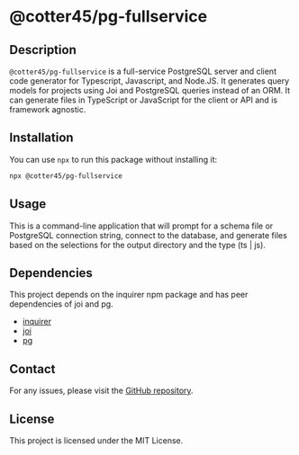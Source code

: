 # @cotter45/pg-fullservice

## Description

`@cotter45/pg-fullservice` is a full-service PostgreSQL server and client code generator for Typescript, Javascript, and Node.JS. It generates query models for projects using Joi and PostgreSQL queries instead of an ORM. It can generate files in TypeScript or JavaScript for the client or API and is framework agnostic.

## Installation

You can use `npx` to run this package without installing it:

```bash
npx @cotter45/pg-fullservice
```

## Usage

This is a command-line application that will prompt for a schema file or PostgreSQL connection string, connect to the database, and generate files based on the selections for the output directory and the type (ts | js).

## Dependencies

This project depends on the inquirer npm package and has peer dependencies of joi and pg.

- [inquirer](https://www.npmjs.com/package/inquirer)
- [joi](https://www.npmjs.com/package/joi)
- [pg](https://www.npmjs.com/package/pg)

## Contact

For any issues, please visit the [GitHub repository](https://github.com/Cotter45/pg-fullservice/issues).

## License

This project is licensed under the MIT License.

